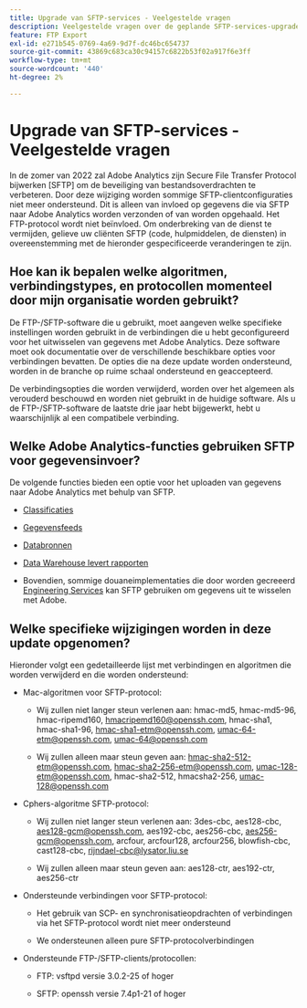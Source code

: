 ```yaml
---
title: Upgrade van SFTP-services - Veelgestelde vragen
description: Veelgestelde vragen over de geplande SFTP-services-upgrade in mei 2022.
feature: FTP Export
exl-id: e271b545-0769-4a69-9d7f-dc46bc654737
source-git-commit: 43869c683ca30c94157c6822b53f02a917f6e3ff
workflow-type: tm+mt
source-wordcount: '440'
ht-degree: 2%

---
```


# Upgrade van SFTP-services - Veelgestelde vragen

In de zomer van 2022 zal Adobe Analytics zijn Secure File Transfer Protocol bijwerken [SFTP] om de beveiliging van bestandsoverdrachten te verbeteren. Door deze wijziging worden sommige SFTP-clientconfiguraties niet meer ondersteund. Dit is alleen van invloed op gegevens die via SFTP naar Adobe Analytics worden verzonden of van worden opgehaald. Het FTP-protocol wordt niet beïnvloed. Om onderbreking van de dienst te vermijden, gelieve uw cliënten SFTP (code, hulpmiddelen, de diensten) in overeenstemming met de hieronder gespecificeerde veranderingen te zijn.

## Hoe kan ik bepalen welke algoritmen, verbindingstypes, en protocollen momenteel door mijn organisatie worden gebruikt?

De FTP-/SFTP-software die u gebruikt, moet aangeven welke specifieke instellingen worden gebruikt in de verbindingen die u hebt geconfigureerd voor het uitwisselen van gegevens met Adobe Analytics. Deze software moet ook documentatie over de verschillende beschikbare opties voor verbindingen bevatten. De opties die na deze update worden ondersteund, worden in de branche op ruime schaal ondersteund en geaccepteerd.

De verbindingsopties die worden verwijderd, worden over het algemeen als verouderd beschouwd en worden niet gebruikt in de huidige software. Als u de FTP-/SFTP-software de laatste drie jaar hebt bijgewerkt, hebt u waarschijnlijk al een compatibele verbinding.

## Welke Adobe Analytics-functies gebruiken SFTP voor gegevensinvoer?

De volgende functies bieden een optie voor het uploaden van gegevens naar Adobe Analytics met behulp van SFTP.

* [Classificaties](https://experienceleague.adobe.com/docs/analytics/export/ftp-and-sftp/set-up-ftp-accounts/ftp-saint.html)

* [Gegevensfeeds](https://experienceleague.adobe.com/docs/analytics/export/ftp-and-sftp/set-up-ftp-accounts/ftp-datafeeds.html)

* [Databronnen](https://experienceleague.adobe.com/docs/analytics/export/ftp-and-sftp/set-up-ftp-accounts/ftp-datasources.html)

* [Data Warehouse levert rapporten](https://experienceleague.adobe.com/docs/analytics/export/ftp-and-sftp/set-up-ftp-accounts/ftp-dw-reports.html)

* Bovendien, sommige douaneimplementaties die door worden gecreeerd [Engineering Services](https://experienceleague.adobe.com/docs/analytics/export/ftp-and-sftp/set-up-ftp-accounts/ftp-eng-services.html) kan SFTP gebruiken om gegevens uit te wisselen met Adobe.

## Welke specifieke wijzigingen worden in deze update opgenomen?

Hieronder volgt een gedetailleerde lijst met verbindingen en algoritmen die worden verwijderd en die worden ondersteund:

* Mac-algoritmen voor SFTP-protocol:

   * Wij zullen niet langer steun verlenen aan: hmac-md5, hmac-md5-96, hmac-ripemd160, hmacripemd160@openssh.com, hmac-sha1, hmac-sha1-96, hmac-sha1-etm@openssh.com, umac-64-etm@openssh.com, umac-64@openssh.com

   * Wij zullen alleen maar steun geven aan: hmac-sha2-512-etm@openssh.com, hmac-sha2-256-etm@openssh.com, umac-128-etm@openssh.com, hmac-sha2-512, hmacsha2-256, umac-128@openssh.com

* Cphers-algoritme SFTP-protocol:

   * Wij zullen niet langer steun verlenen aan: 3des-cbc, aes128-cbc, aes128-gcm@openssh.com, aes192-cbc, aes256-cbc, aes256-gcm@openssh.com, arcfour, arcfour128, arcfour256, blowfish-cbc, cast128-cbc, rijndael-cbc@lysator.liu.se

   * Wij zullen alleen maar steun geven aan: aes128-ctr, aes192-ctr, aes256-ctr

* Ondersteunde verbindingen voor SFTP-protocol:

   * Het gebruik van SCP- en synchronisatieopdrachten of verbindingen via het SFTP-protocol wordt niet meer ondersteund

   * We ondersteunen alleen pure SFTP-protocolverbindingen

* Ondersteunde FTP-/SFTP-clients/protocollen:

   * FTP: vsftpd versie 3.0.2-25 of hoger

   * SFTP: openssh versie 7.4p1-21 of hoger

